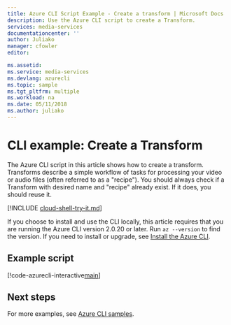 ```yaml
---
title: Azure CLI Script Example - Create a transform | Microsoft Docs
description: Use the Azure CLI script to create a Transform.
services: media-services
documentationcenter: ''
author: Juliako
manager: cfowler
editor: 

ms.assetid:
ms.service: media-services
ms.devlang: azurecli
ms.topic: sample
ms.tgt_pltfrm: multiple
ms.workload: na
ms.date: 05/11/2018
ms.author: juliako
---
```


# CLI example: Create a Transform

The Azure CLI script in this article shows how to create a transform. Transforms describe a simple workflow of tasks for processing your video or audio files (often referred to as a "recipe"). You should always check if a Transform with desired name and "recipe" already exist. If it does, you should reuse it.

[!INCLUDE [cloud-shell-try-it.md](../../../../includes/cloud-shell-try-it.md)]

If you choose to install and use the CLI locally, this article requires that you are running the Azure CLI version 2.0.20 or later. Run `az --version` to find the version. If you need to install or upgrade, see [Install the Azure CLI](/cli/azure/install-azure-cli). 

## Example script

[!code-azurecli-interactive[main](../../../../cli_scripts/media-services/create-transform/Create-Transform.sh "Create a transform")]

## Next steps

For more examples, see [Azure CLI samples](../cli-samples.md).

